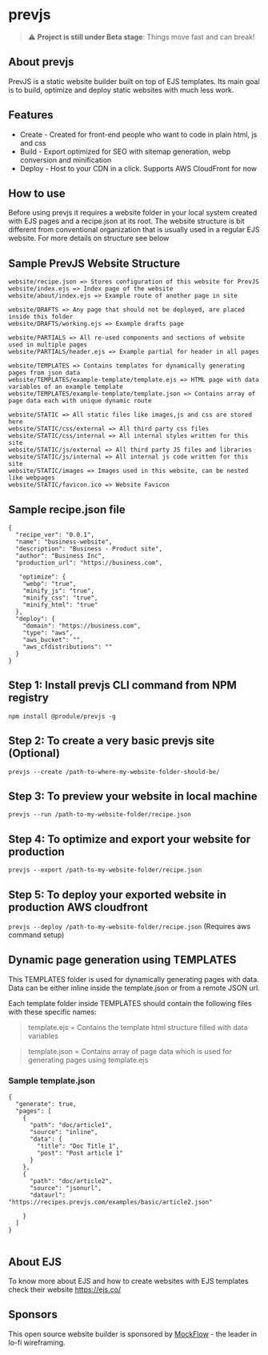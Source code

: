 # prevjs

> :warning: **Project is still under Beta stage**: Things move fast and can break!


## About prevjs
PrevJS is a static website builder built on top of EJS templates. Its main goal is to build, optimize and deploy static websites with much less work.

## Features
* Create - Created for front-end people who want to code in plain html, js and css
* Build - Export optimized for SEO with sitemap generation, webp conversion and minification
* Deploy - Host to your CDN in a click. Supports AWS CloudFront for now

## How to use
Before using prevjs it requires a website folder in your local system created with EJS pages and a recipe.json at its root. The website structure is bit different from conventional organization that is usually used in a regular EJS website. For more details on structure see below

## Sample PrevJS Website Structure
```
website/recipe.json => Stores configuration of this website for PrevJS
website/index.ejs => Index page of the website
website/about/index.ejs => Example route of another page in site

website/DRAFTS => Any page that should not be deployed, are placed inside this folder
website/DRAFTS/working.ejs => Example drafts page

website/PARTIALS => All re-used components and sections of website used in multiple pages
website/PARTIALS/header.ejs => Example partial for header in all pages

website/TEMPLATES => Contains templates for dynamically generating pages from json data
website/TEMPLATES/example-template/template.ejs => HTML page with data variables of an example template
website/TEMPLATES/example-template/template.json => Contains array of page data each with unique dynamic route

website/STATIC => All static files like images,js and css are stored here
website/STATIC/css/external => All third party css files
website/STATIC/css/internal => All internal styles written for this site
website/STATIC/js/external => All third party JS files and libraries
website/STATIC/js/internal => All internal js code written for this site
website/STATIC/images => Images used in this website, can be nested like webpages
website/STATIC/favicon.ico => Website Favicon
```

## Sample recipe.json file
```
{
  "recipe_ver": "0.0.1",
  "name": "business-website",
  "description": "Business - Product site",
  "author": "Business Inc",
  "production_url": "https://business.com",
  
   "optimize": {
    "webp": "true",
    "minify_js": "true",
    "minify_css": "true",
    "minify_html": "true"
  },
  "deploy": {
    "domain": "https://business.com",
    "type": "aws",
    "aws_bucket": "",
    "aws_cfdistributions": ""
  }
}

```

## Step 1: Install prevjs CLI command from NPM registry
```npm install @produle/prevjs -g```

## Step 2: To create a very basic prevjs site (Optional)
```prevjs --create /path-to-where-my-website-folder-should-be/```

## Step 3: To preview your website in local machine
```prevjs --run /path-to-my-website-folder/recipe.json```

## Step 4: To optimize and export your website for production
```prevjs --export /path-to-my-website-folder/recipe.json```

## Step 5: To deploy your exported website in production AWS cloudfront
```prevjs --deploy /path-to-my-website-folder/recipe.json```
(Requires aws command setup)


## Dynamic page generation using TEMPLATES
This TEMPLATES folder is used for dynamically generating pages with data. Data can be either inline inside the template.json or from a remote JSON url.

Each template folder inside TEMPLATES should contain the following files with these specific names:
> template.ejs = Contains the template html structure filled with data variables

> template.json = Contains array of page data which is used for generating pages using template.ejs

### Sample template.json
```
{
  "generate": true,
  "pages": [
    {
      "path": "doc/article1",
      "source": "inline",
      "data": {
        "title": "Doc Title 1",
        "post": "Post article 1"
      }
    },
    {
      "path": "doc/article2",
      "source": "jsonurl",
      "dataurl": "https://recipes.prevjs.com/examples/basic/article2.json"
    
    }
  ]
}


```


## About EJS
To know more about EJS and how to create websites with EJS templates check their website https://ejs.co/

## Sponsors
This open source website builder is sponsored by [MockFlow](https://www.mockflow.com/) - the leader in lo-fi wireframing.




